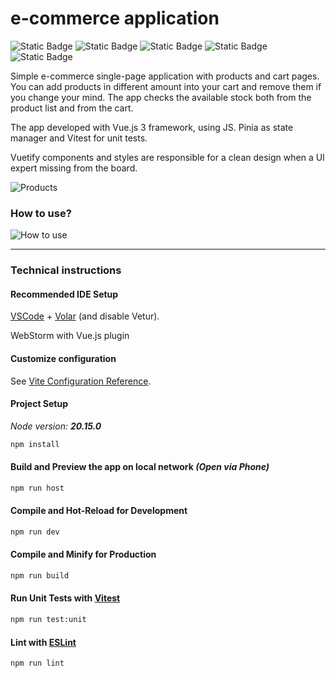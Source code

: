 # e-commerce application

![Static Badge](https://img.shields.io/badge/vue.js-3.4-green)
![Static Badge](https://img.shields.io/badge/vite-5.3-yellow)
![Static Badge](https://img.shields.io/badge/pinia-2.1-purple)
![Static Badge](https://img.shields.io/badge/vuetify-3.7-blue)
![Static Badge](https://img.shields.io/badge/vitest-1.6-red)

Simple e-commerce single-page application with products and cart pages. You can add products in different amount into your cart and remove them if you change your mind. The app checks the available stock both from the product list and from the cart.

The app developed with Vue.js 3 framework, using JS. Pinia as state manager and Vitest for unit tests.

Vuetify components and styles are responsible for a clean design when a UI expert missing from the board.

![Products](https://github.com/user-attachments/assets/f398c208-db38-45ab-8a15-2b012087501e)


### How to use?

![How to use](https://github.com/user-attachments/assets/15006d25-ae79-4c1b-930d-13d736f55255)

---
### Technical instructions

#### Recommended IDE Setup

[VSCode](https://code.visualstudio.com/) + [Volar](https://marketplace.visualstudio.com/items?itemName=Vue.volar) (and disable Vetur).

WebStorm with Vue.js plugin

#### Customize configuration

See [Vite Configuration Reference](https://vitejs.dev/config/).

#### Project Setup

*Node version: **20.15.0***

```sh
npm install
```

#### Build and Preview the app on local network ***(Open via Phone)***

```sh
npm run host
```

#### Compile and Hot-Reload for Development

```sh
npm run dev
```

#### Compile and Minify for Production

```sh
npm run build
```

#### Run Unit Tests with [Vitest](https://vitest.dev/)

```sh
npm run test:unit
```

#### Lint with [ESLint](https://eslint.org/)

```sh
npm run lint
```
